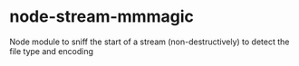 node-stream-mmmagic
===================

Node module to sniff the start of a stream (non-destructively) to detect the file type and encoding
